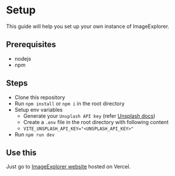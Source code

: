 # Setup
This guide will help you set up your own instance of ImageExplorer.

## Prerequisites
- nodejs
- npm

## Steps
- Clone this repository
- Run `npm install` or `npm i` in the root directory
- Setup env variables
    - Generate your `Unsplash API key` (refer [Unsplash docs](https://unsplash.com/documentation#getting-started))
    - Create a `.env` file in the root directory with following content
    - `VITE_UNSPLASH_API_KEY="<UNSPLASH_API_KEY>"`     
- Run `npm run dev`

## Use this
Just go to [ImageExplorer website](https://image-explorer-vert.vercel.app/) hosted on Vercel.